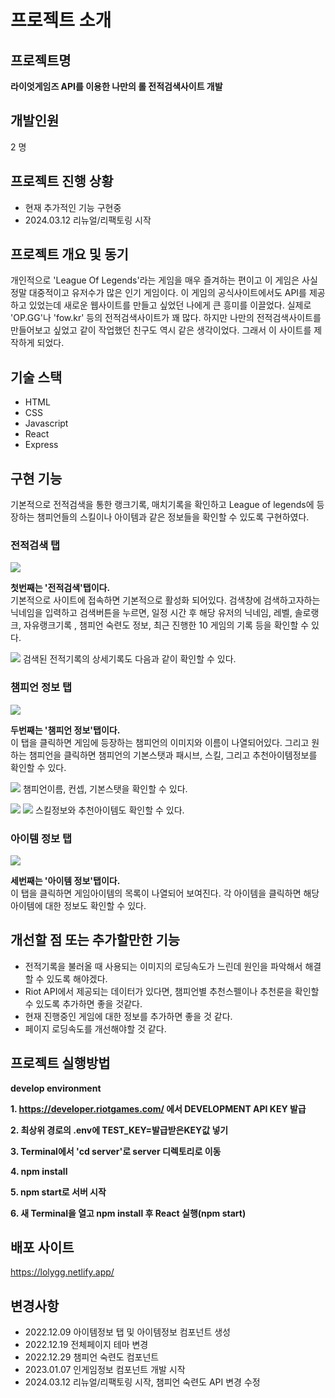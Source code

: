 # 프로젝트 소개

## 프로젝트명
**라이엇게임즈 API를 이용한 나만의 롤 전적검색사이트 개발**

## 개발인원
2 명

## 프로젝트 진행 상황
- 현재 추가적인 기능 구현중
- 2024.03.12 리뉴얼/리팩토링 시작

## 프로젝트 개요 및 동기
개인적으로 'League Of Legends'라는 게임을 매우 즐겨하는 편이고 이 게임은 사실 정말 대중적이고 유저수가 많은 인기 게임이다. 이 게임의 공식사이트에서도 API를 제공하고 있었는데 새로운 웹사이트를 만들고 싶었던 나에게 큰 흥미를 이끌었다. 실제로 'OP.GG'나 'fow.kr' 등의 전적검색사이트가 꽤 많다. 하지만 나만의 전적검색사이트를 만들어보고 싶었고 같이 작업했던 친구도 역시 같은 생각이었다. 그래서 이 사이트를 제작하게 되었다.

## 기술 스택
- HTML
- CSS
- Javascript
- React
- Express

## 구현 기능

기본적으로 전적검색을 통한 랭크기록, 매치기록을 확인하고 League of legends에 등장하는 챔피언들의 스킬이나 아이템과 같은 정보들을 확인할 수 있도록 구현하였다.
### 전적검색 탭
<img src="https://user-images.githubusercontent.com/17917009/210034554-b91798e9-abda-4bf0-889a-494b03c42fdb.png" style="text-align : center">

**첫번째는 '전적검색'탭이다.** <br>
기본적으로 사이트에 접속하면 기본적으로 활성화 되어있다. 검색창에 검색하고자하는 닉네임을 입력하고 검색버튼을 누르면, 일정 시간 후 해당 유저의 닉네임, 레벨, 솔로랭크, 자유랭크기록 , 챔피언 숙련도 정보, 최근 진행한 10 게임의 기록 등을 확인할 수 있다.  

<img src="https://user-images.githubusercontent.com/17917009/208411810-4f4b8c53-152e-4083-aa37-b3961c0a62f3.png" style="text-align : center">
검색된 전적기록의 상세기록도 다음과 같이 확인할 수 있다.

### 챔피언 정보 탭
<img src="https://user-images.githubusercontent.com/17917009/208411933-c22c85a7-c4c8-49be-acaa-960bd9d23429.png" style="text-align : center">

**두번째는 '챔피언 정보'탭이다.** <br>
이 탭을 클릭하면 게임에 등장하는 챔피언의 이미지와 이름이 나열되어있다. 그리고 원하는 챔피언을 클릭하면 챔피언의 기본스탯과 패시브, 스킬, 그리고 추천아이템정보를 확인할 수 있다.

<img src="https://user-images.githubusercontent.com/17917009/208412052-95acb1c4-0dea-45b0-9a34-353140a957d0.png" style="text-align : center">
챔피언이름, 컨셉, 기본스탯을 확인할 수 있다.

<img src="https://user-images.githubusercontent.com/17917009/208412254-a95db589-936e-471d-ae0c-67ef612e19b0.png"
style="text-align : center">
<img src="https://user-images.githubusercontent.com/17917009/208412283-ae393bf7-0391-4e63-9485-4907e4078a82.png"
style="text-align : center">
스킬정보와 추천아이템도 확인할 수 있다.

### 아이템 정보 탭
<img src="https://user-images.githubusercontent.com/17917009/208412444-72d51999-12d7-4ba5-8927-e3e8a99885eb.png" style="text-align : center">

**세번째는 '아이템 정보'탭이다.** <br>
이 탭을 클릭하면 게임아이템의 목록이 나열되어 보여진다. 각 아이템을 클릭하면 해당아이템에 대한 정보도 확인할 수 있다.

## 개선할 점 또는 추가할만한 기능
- 전적기록을 불러올 때 사용되는 이미지의 로딩속도가 느린데 원인을 파악해서 해결할 수 있도록 해야겠다.
- Riot API에서 제공되는 데이터가 있다면, 챔피언별 추천스펠이나 추천룬을 확인할 수 있도록 추가하면 좋을 것같다.
- 현재 진행중인 게임에 대한 정보를 추가하면 좋을 것 같다.
- 페이지 로딩속도를 개선해야할 것 같다.

## 프로젝트 실행방법

**develop environment**

**1. https://developer.riotgames.com/ 에서 DEVELOPMENT API KEY 발급**

**2. 최상위 경로의 .env에 TEST_KEY=발급받은KEY값 넣기**

**3. Terminal에서 'cd server'로 server 디렉토리로 이동**<br>

**4. npm install**<br>

**5. npm start로 서버 시작**<br>

**6. 새 Terminal을 열고 npm install 후 React 실행(npm start)**<br>

## 배포 사이트
https://lolygg.netlify.app/

## 변경사항
- 2022.12.09 아이템정보 탭 및 아이템정보 컴포넌트 생성 
- 2022.12.19 전체페이지 테마 변경
- 2022.12.29 챔피언 숙련도 컴포넌트 
- 2023.01.07 인게임정보 컴포넌트 개발 시작
- 2024.03.12 리뉴얼/리팩토링 시작, 챔피언 숙련도 API 변경 수정
